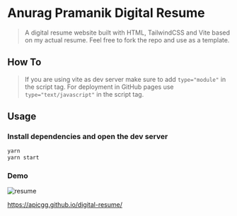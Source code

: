 # Anurag Pramanik Digital Resume

> A digital resume website built with HTML, TailwindCSS and Vite based on my actual resume.
> Feel free to fork the repo and use as a template.

## How To

> If you are using vite as dev server make sure to add `type="module"` in the script tag. For deployment in GitHub pages use `type="text/javascript"` in the script tag.

## Usage

### Install dependencies and open the dev server

```bash
yarn
yarn start
```

### Demo

![resume](https://user-images.githubusercontent.com/78271602/185195284-6ceb4eee-3abc-498b-bab1-0702d04dba60.png)

https://apicgg.github.io/digital-resume/
